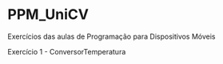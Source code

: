 # PPM_UniCV
Exercícios das aulas de Programação para Dispositivos Móveis

Exercício 1 - ConversorTemperatura
